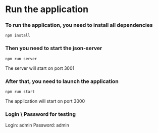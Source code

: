 # Run the application

### To run the application, you need to install all dependencies

`npm install`

### Then you need to start the json-server

`npm run server`

The server will start on port 3001

### After that, you need to launch the application

`npm run start`

The application will start on port 3000

### Login \ Password for testing
Login: admin
Password: admin